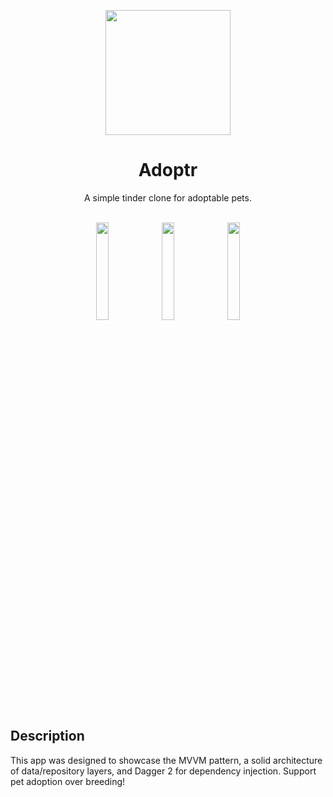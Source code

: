 <p align="center">
  
  <img width="200" src="https://user-images.githubusercontent.com/9878534/86323848-947b6b80-bc0b-11ea-8790-2d19f8ace120.png">
</p>

<h1 align="center">Adoptr</h1>

<div align="center">
  A simple tinder clone for adoptable pets.
</div>

<br>

<p align="middle">
  <img src="https://user-images.githubusercontent.com/9878534/86323868-9fce9700-bc0b-11ea-81de-3f1906247dcd.png" width="20%">
  <img src="https://user-images.githubusercontent.com/9878534/86323878-a230f100-bc0b-11ea-9bd4-151f2766e147.png" width="20%">
  <img src="https://user-images.githubusercontent.com/9878534/86323886-a4934b00-bc0b-11ea-9e7b-6ee508efc31d.png" width="20%">
</p>

## Description

This app was designed to showcase the MVVM pattern, a solid architecture of data/repository layers, and Dagger 2 for dependency injection. Support pet adoption over breeding!
